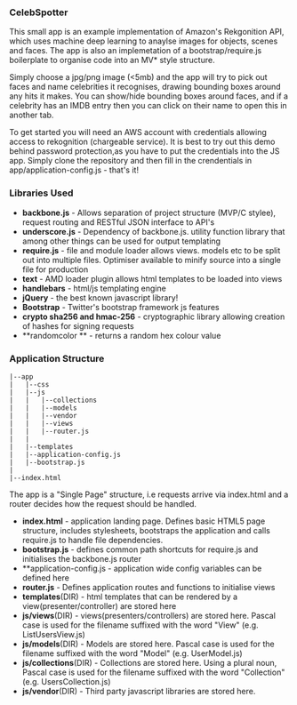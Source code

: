 ### CelebSpotter ###
This small app is an example implementation of Amazon's Rekgonition API, which uses machine deep learning to anaylse images for objects, scenes and faces.  The app is also an implemetation of a bootstrap/require.js boilerplate to organise code into an MV* style structure.

Simply choose a jpg/png image (<5mb) and the app will try to pick out faces and name celebrities it recognises, drawing bounding boxes around any hits it makes.  You can show/hide bounding boxes around faces, and if a celebrity has an IMDB entry then you can click on their name to open this in another tab.

To get started you will need an AWS account with credentials allowing access to rekognition (chargeable service).  It is best to try out this demo behind password protection,as you have to put the credentials into the JS app. Simply clone the repository and then fill in the crendentials in app/application-config.js - that's it!

### Libraries Used ###
* **backbone.js** - Allows separation of project structure (MVP/C stylee), request routing and RESTful JSON interface to API's
* **underscore.js** - Dependency of backbone.js. utility function library that among other things can be used for output templating
* **require.js** - file and module loader allows views. models etc to be split out into multiple files.  Optimiser available to minify source into a single file for production
* **text** - AMD loader plugin allows html templates to be loaded into views
* **handlebars** - html/js templating engine
* **jQuery** - the best known javascript library!
* **Bootstrap** - Twitter's bootstrap framework js features
* **crypto sha256 and hmac-256** - cryptographic library allowing creation of hashes for signing requests
* **randomcolor ** - returns a random hex colour value

### Application Structure ###

    
    |--app
    |   |--css
    |   |--js
    |   |   |--collections
    |   |   |--models
    |   |   |--vendor
    |   |   |--views
    |   |   |--router.js
    |   |   
    |   |--templates
    |   |--application-config.js
    |   |--bootstrap.js
    |
    |--index.html
    
The app is a "Single Page" structure, i.e requests arrive via index.html and a 
router decides how the request should be handled.

* **index.html** - application landing page.  Defines basic HTML5 page structure, includes stylesheets, bootstraps the application and calls require.js to handle file dependencies.
* **bootstrap.js** - defines common path shortcuts for require.js and initialises the backbone.js router
* **application-config.js - application wide config variables can be defined here
* **router.js** - Defines application routes and functions to initialise views
* **templates**(DIR) - html templates that can be rendered by a view(presenter/controller) are stored here
* **js/views**(DIR) - views(presenters/controllers) are stored here. Pascal case is used for the filename suffixed with the word "View" (e.g. ListUsersView.js)
* **js/models**(DIR) - Models are stored here. Pascal case is used for the filename suffixed with the word "Model" (e.g. UserModel.js)
* **js/collections**(DIR) - Collections are stored here. Using a plural noun, Pascal case is used for the filename suffixed with the word "Collection" (e.g. UsersCollection.js)
* **js/vendor**(DIR) - Third party javascript libraries are stored here.
